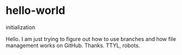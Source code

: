 # hello-world
initialization

Hello. I am just trying to figure out how to use branches and how file management works on GitHub. Thanks. TTYL, robots.
